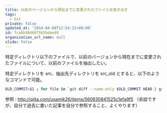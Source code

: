 ```yaml
---
title: 以前のバージョンから現在までに変更されたファイルを抜き出す
tags:
  - Git
private: false
updated_at: '2014-04-09T12:54:21+09:00'
id: fcabb984697585bdee49
organization_url_name: null
slide: false
---
```

特定ディレクトリ以下のファイルで、以前のバージョンから現在までに変更されたファイルについて、以前のファイルを抽出したい。

特定ディレクトリを src、抽出先ディレクトリを src_old とすると、以下のようなコマンドで可能。

```sh
OLD_COMMIT=$1 ; for file in `git diff --name-only $OLD_COMMIT HEAD | grep '^src/'` ; do git archive --prefix=src_old/ $OLD_COMMIT $file | tar -xf - ; done
```

参照 : http://qiita.com/usamik26/items/560830841525c1efa9f5
（余談ですが、自分で過去に書いた記事を自分で参照すること、よくやります）
